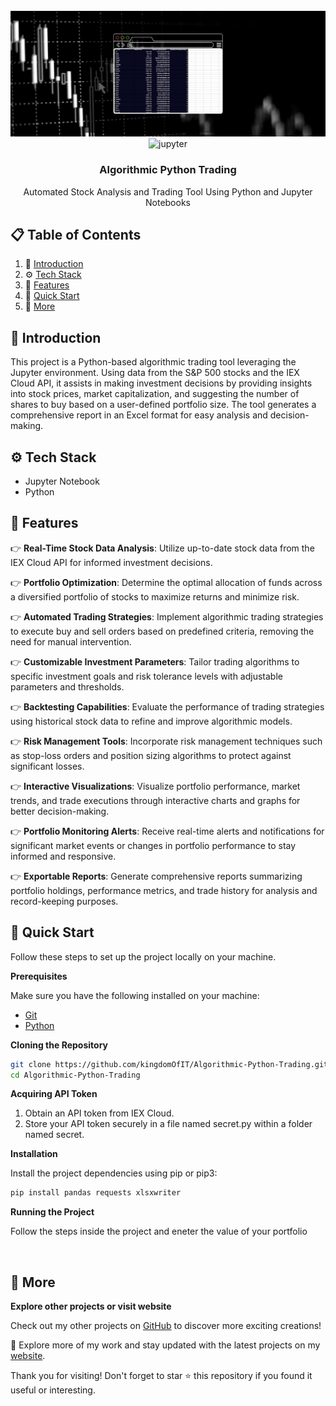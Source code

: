 <div align="center">
  <br />
    <img src="https://github.com/kingdomOfIT/Algorithmic-Python-Trading/blob/main/static/CoverImage.png" alt="Project Banner">
  <br />
  <div>
    <img src="https://img.shields.io/badge/-jupyter-black?style=for-the-badge&logoColor=white&logo=jupyter&color=FFA500" alt="jupyter" />
  </div>

  <h3 align="center">Algorithmic Python Trading</h3>

   <div align="center">
    Automated Stock Analysis and Trading Tool Using Python and Jupyter Notebooks
    </div>
</div>

## 📋 <a name="table">Table of Contents</a>

1. 🤖 [Introduction](#introduction)
2. ⚙️ [Tech Stack](#tech-stack)
3. 🔋 [Features](#features)
4. 🤸 [Quick Start](#quick-start)
5. 🚀 [More](#more)


## <a name="introduction">🤖 Introduction</a>

This project is a Python-based algorithmic trading tool leveraging the Jupyter environment. Using data from the S&P 500 stocks and the IEX Cloud API, it assists in making investment decisions by providing insights into stock prices, market capitalization, and suggesting the number of shares to buy based on a user-defined portfolio size. The tool generates a comprehensive report in an Excel format for easy analysis and decision-making.


## <a name="tech-stack">⚙️ Tech Stack</a>

- Jupyter Notebook
- Python

## <a name="features">🔋 Features</a>

👉 **Real-Time Stock Data Analysis**: Utilize up-to-date stock data from the IEX Cloud API for informed investment decisions.

👉 **Portfolio Optimization**: Determine the optimal allocation of funds across a diversified portfolio of stocks to maximize returns and minimize risk.

👉 **Automated Trading Strategies**: Implement algorithmic trading strategies to execute buy and sell orders based on predefined criteria, removing the need for manual intervention.

👉 **Customizable Investment Parameters**: Tailor trading algorithms to specific investment goals and risk tolerance levels with adjustable parameters and thresholds.

👉 **Backtesting Capabilities**: Evaluate the performance of trading strategies using historical stock data to refine and improve algorithmic models.

👉 **Risk Management Tools**: Incorporate risk management techniques such as stop-loss orders and position sizing algorithms to protect against significant losses.

👉 **Interactive Visualizations**: Visualize portfolio performance, market trends, and trade executions through interactive charts and graphs for better decision-making.

👉 **Portfolio Monitoring Alerts**: Receive real-time alerts and notifications for significant market events or changes in portfolio performance to stay informed and responsive.

👉 **Exportable Reports**: Generate comprehensive reports summarizing portfolio holdings, performance metrics, and trade history for analysis and record-keeping purposes.


## <a name="quick-start">🤸 Quick Start</a>

Follow these steps to set up the project locally on your machine.

**Prerequisites**

Make sure you have the following installed on your machine:

- [Git](https://git-scm.com/)
- [Python](https://www.python.org/)

**Cloning the Repository**

```bash
git clone https://github.com/kingdomOfIT/Algorithmic-Python-Trading.git
cd Algorithmic-Python-Trading
```

**Acquiring API Token**

1. Obtain an API token from IEX Cloud.
2. Store your API token securely in a file named secret.py within a folder named secret.

**Installation**

Install the project dependencies using pip or pip3:

```bash
pip install pandas requests xlsxwriter
```

**Running the Project**

Follow the steps inside the project and eneter the value of your portfolio

<br />

## <a name="more">🚀 More</a>

**Explore other projects or visit website**

Check out my other projects on <a href="https://github.com/kingdomOfIT" target="_blank">GitHub</a> to discover more exciting creations!

🚀 Explore more of my work and stay updated with the latest projects on my <a href="https://amirkahriman.com" target="_blank">website</a>.

Thank you for visiting! Don't forget to star ⭐ this repository if you found it useful or interesting.

<br />
<br />

#
